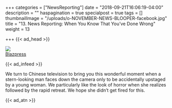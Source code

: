 +++
categories = ["NewsReporting"]
date = "2018-09-21T16:06:19-04:00"
description = ""
haspagination = true
specialpost = true
tags = []
thumbnailImage = "/uploads/o-NOVEMBER-NEWS-BLOOPER-facebook.jpg"
title = "13. News Reporting: When You Know That You’ve Done Wrong"
weight = 13

+++
{{< ad_head >}}

![](http://fb.americancolumn.com/wp-content/uploads/2018/02/funny-live-tv-moments-3.gif)  
[Blazpress](https://blazepress.com/2015/01/23-gifs-prove-just-funny-live-tv-can/)  

{{< ad_infeed >}}

We turn to Chinese television to bring you this wonderful moment when a stern-looking man faces down the camera only to be accidentally upstaged by a young woman. We particularly like the look of horror when she realizes followed by the rapid retreat. We hope she didn’t get fired for this.

{{< ad_atn >}}

